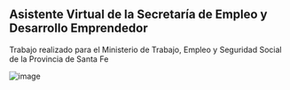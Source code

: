 ## Asistente Virtual de la Secretaría de Empleo y Desarrollo Emprendedor
Trabajo realizado para el Ministerio de Trabajo, Empleo y Seguridad Social de la Provincia de Santa Fe

![image](https://github.com/user-attachments/assets/002bb067-0d56-4934-81ac-f2448c4a422a)
